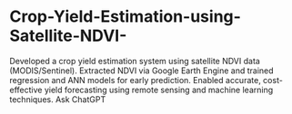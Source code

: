 # Crop-Yield-Estimation-using-Satellite-NDVI-
Developed a crop yield estimation system using satellite NDVI data (MODIS/Sentinel). Extracted NDVI via Google Earth Engine and trained regression and ANN models for early prediction. Enabled accurate, cost-effective yield forecasting using remote sensing and machine learning techniques.          Ask ChatGPT
